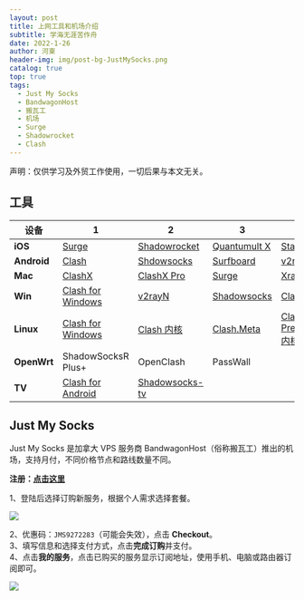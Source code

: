 ```yaml
---
layout: post
title: 上网工具和机场介绍
subtitle: 学海无涯苦作舟
date: 2022-1-26
author: 河東
header-img: img/post-bg-JustMySocks.png
catalog: true
top: true
tags:
  - Just My Socks
  - BandwagonHost
  - 搬瓦工
  - 机场
  - Surge
  - Shadowrocket
  - Clash
---
```


声明：仅供学习及外贸工作使用，一切后果与本文无关。

## 工具

| 设备 |  1|2  |3  | 4 |
|---|---|---|---|---|
| **iOS** | [Surge](https://apps.apple.com/us/app/id1442620678) | [Shadowrocket](https://apps.apple.com/us/app/shadowrocket/id932747118)  | [Quantumult X](https://apps.apple.com/us/app/quantumult-x/id1443988620) | [Stash](https://apps.apple.com/us/app/stash-proxy-utility/id1596063349) |
| **Android** | [Clash](https://play.google.com/store/apps/details?id=com.github.kr328.clash)  | [Shdowsocks](https://play.google.com/store/apps/details?id=com.github.shadowsocks) | [Surfboard](https://play.google.com/store/apps/details?id=com.getsurfboard) | [v2rayNG](https://play.google.com/store/apps/details?id=com.v2ray.ang) |
| **Mac** | [ClashX](https://github.com/yichengchen/clashX/releases) |  [ClashX Pro](https://install.appcenter.ms/users/clashx/apps/clashx-pro/distribution_groups/public)  | [Surge](https://nssurge.com/)  | [XrayR](https://github.com/XrayR-project/XrayR/releases) |
| **Win** | [Clash for Windows](https://github.com/Fndroid/clash_for_windows_pkg/releases)  | [v2rayN](https://github.com/2dust/v2rayN/releases) |[Shadowsocks](https://github.com/shadowsocks/shadowsocks-windows/releases)  | [Clash.Mini](https://github.com/MetaCubeX/Clash.Mini/releases)|
| **Linux** | [Clash for Windows](https://github.com/Fndroid/clash_for_windows_pkg/releases)  | [Clash 内核](https://github.com/Dreamacro/clash/releases) | [Clash.Meta](https://github.com/MetaCubeX/Clash.Meta/releases) | [Clash Premium 内核](https://github.com/Dreamacro/clash/releases/tag/premium) |
| **OpenWrt** | ShadowSocksR Plus+ | OpenClash | PassWall |  |
|**TV**|[Clash for Android](https://github.com/Kr328/ClashForAndroid/releases)|[Shadowsocks-tv](https://github.com/shadowsocks/shadowsocks-android/releases)|||




## Just My Socks

Just My Socks 是加拿大 VPS 服务商 BandwagonHost（俗称搬瓦工）推出的机场，支持月付，不同价格节点和路线数量不同。

**注册：[点击这里](https://justmysocks.net/members/aff.php?aff=12029)**

1、登陆后选择订购新服务，根据个人需求选择套餐。

![](https://i.imgur.com/G0gKyok.png)

2、优惠码：`JMS9272283`（可能会失效），点击 **Checkout**。\
3、填写信息和选择支付方式，点击**完成订购**并支付。\
4、点击**我的服务**，点击已购买的服务显示订阅地址，使用手机、电脑或路由器订阅即可。

![](https://i.imgur.com/k9h53wz.png)



